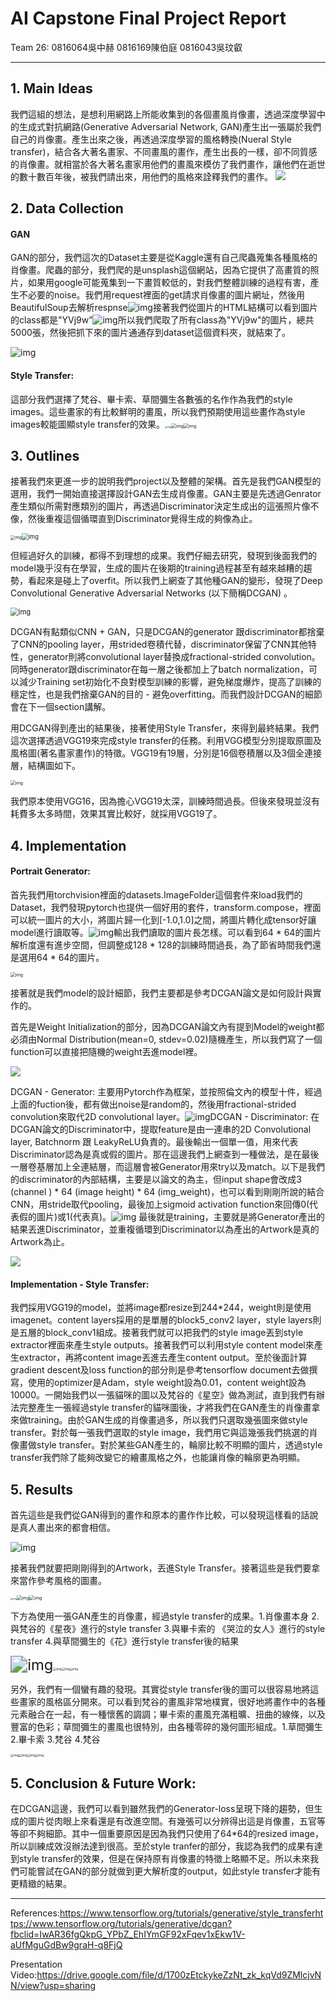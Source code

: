 # AI Capstone Final Project Report

Team 26: 0816064吳中赫 0816169陳伯庭 0816043吳玟叡

---

## 1. Main Ideas

我們這組的想法，是想利用網路上所能收集到的各個畫風肖像畫，透過深度學習中的生成式對抗網路(Generative Adversarial Network, GAN)產生出一張屬於我們自己的肖像畫。產生出來之後，再透過深度學習的風格轉換(Nueral Style transfer)，結合各大著名畫家、不同畫風的畫作，產生出長的一樣，卻不同質感的肖像畫。就相當於各大著名畫家用他們的畫風來模仿了我們畫作，讓他們在逝世的數十數百年後，被我們請出來，用他們的風格來詮釋我們的畫作。
![](https://i.imgur.com/EJccbLv.png)


## 2. Data Collection

#### GAN

GAN的部分，我們這次的Dataset主要是從Kaggle還有自己爬蟲蒐集各種風格的肖像畫。爬蟲的部分，我們爬的是unsplash這個網站，因為它提供了高畫質的照片，如果用google可能蒐集到一下畫質較低的，對我們整體訓練的過程有害，產生不必要的noise。我們用request裡面的get請求肖像畫的圖片網址，然後用BeautifulSoup去解析respnse![img](https://lh4.googleusercontent.com/__bJIN4cRCPbUoi8uo_i1JU4HioMalHW5XB8rBl89njfqVnSU-bEdxOCHYmcBOC3kJoUZ4GRQJ3wr4IP4aXtj5t11Z6IgXWNOvDVGHrB_icMHmztFEGAGdCcPD03FZ8BhDXF5fJ4vAs4LKG4PA)接著我們從圖片的HTML結構可以看到圖片的class都是"YVj9w”![img](https://lh4.googleusercontent.com/zHXrntPdzq3PwyB-mQfjub1_nFYGpYw-ldYbYZo3ydkEamH7tb7pkV5WAXESc7umbVQ4Ue9TtUynqM7M1NbqR5JEO_yiVmy2zu40eIQwolN72pcydfl3OhRi1c9l_JHw4LyxQati9QMoJf-EAQ)所以我們爬取了所有class為"YVj9w"的圖片，總共5000張，然後把抓下來的圖片通通存到dataset這個資料夾，就結束了。

![img](https://lh6.googleusercontent.com/AQnfmF-GlIjBRrgtoOMInVPV6t1D2z2QcV5hyorX71hIQbqtf9KEvFlvwuyswTCkXYLSXxeVUt98uKWiYilA2dA7XkMDXeIE2YocLr68qhNXmmUPDfBV4Bn0_3Za_AY6oefhW0NGsns7vyYzkQ)

#### Style Transfer:

這部分我們選擇了梵谷、畢卡索、草間彌生各數張的名作作為我們的style images。這些畫家的有比較鮮明的畫風，所以我們預期使用這些畫作為style images較能圖顯style transfer的效果。<img src="https://lh3.googleusercontent.com/fIa8NUO7JtUfq0_s_XpBd-HqNrPp7yHupP0EX34gr_xTLUUFV7_xQI0k6Wv6dxglHq9FK9JP0ovJyYHLyOiTnPQatl1yrMscb9a6AJOuMNYX4r4NnM348nDZFd8iUWnFY8eWvLrumRtIvD_eyvwBDw" alt="img" style="zoom: 25%;" /><img src="https://lh4.googleusercontent.com/4o96XKeeniBJHNNS13bgqbzw3prtkv_t-2drS3mwk3H0weKyjWgyEbXSiDCn_OcMPBgSpP2wWN_kCgMUt7pqHIa7gynzQ8ftWJfZYMMJfCsUh2r1RQGQoHi2ELMnv6bJ_53nbV37CeHBD_n-Cw" alt="img" style="zoom: 50%;" /><img src="https://lh3.googleusercontent.com/VGJBLJk-CS0igTWKe8212nlJ03BlKkmKQ7minmeHvLklSYKoP1KGkG_F7B8F-6nZVS0k0UEp7gDC3Rns7oq9i5Pt_GFm8tH4ypIlA7Ft_R7L4Wg71UcNbQT4hqhSCnDfdqa8-0x5oVHYUQYr2A" alt="img" style="zoom: 50%;" />

## 3. Outlines

接著我們來更進一步的說明我們project以及整體的架構。首先是我們GAN模型的選用，我們一開始直接選擇設計GAN去生成肖像畫。GAN主要是先透過Genrator產生類似所需對應類別的圖片，再透過Discriminator決定生成出的這張照片像不像，然後重複這個循環直到Discriminator覺得生成的夠像為止。

<img src="https://lh6.googleusercontent.com/7Jiw5vNSlgw7DDWWL8GfdcoDeM3QcgyCgNw8ShVbP85xcCQyv1zRF4tvUI64MY8fjRpsQO0dJgLP4d-NLmj7scoY-ihPfEc_YlBqm4nLhhnuMNfa7g2J4An-PeBtYX5xEtUTP6CB9_ALorhldg" alt="img" style="zoom: 45%;" /><img src="https://lh5.googleusercontent.com/BBYqWNO_0m7OoCfJ1MEc4iRBGet5cBURburmagwG4NE-J95FXu_gYq5CYRsBQbAfOIXHNmPkw-LmQkJvBkAh7TgTbBFAEuSzFgztz9ieIPXAfzjN9VSeRcs2XpBHXULpdTnn0StvRGMOgjAw6w" alt="img" style="zoom: 67%;" />

但經過好久的訓練，都得不到理想的成果。我們仔細去研究，發現到後面我們的model幾乎沒有在學習，生成的圖片在後期的training過程甚至有越來越糟的趨勢，看起來是碰上了overfit。所以我們上網查了其他種GAN的變形，發現了Deep Convolutional Generative Adversarial Networks (以下簡稱DCGAN) 。

<img src="https://lh4.googleusercontent.com/Oayc1Z2S0Fb_-IVYcJwZGM3tqiWZ60xIfX6_sukJT7_10YpXsOjVkh1pTIJj_RJfU_q2wRHkd0XaHExQ7r1fvPpITM9UA_c0QeUsSB7vFY5FlmHdlu0K_OnudRELurYaRMFoeZA6GPzcrQk9UA" alt="img" style="zoom:80%;" />

DCGAN有點類似CNN + GAN，只是DCGAN的generator 跟discriminator都捨棄了CNN的pooling layer，用strided卷積代替，discriminator保留了CNN其他特性，generator則將convolutional layer替換成fractional-strided convolution。同時generator跟discriminator在每一層之後都加上了batch normalization，可以減少Training set初始化不良對模型訓練的影響，避免梯度爆炸，提高了訓練的穩定性，也是我們捨棄GAN的目的 - 避免overfitting。而我們設計DCGAN的細節會在下一個section講解。

用DCGAN得到產出的結果後，接著使用Style Transfer，來得到最終結果。我們這次選擇透過VGG19來完成style transfer的任務。利用VGG模型分別提取原圖及風格圖(著名畫家畫作)的特徵。VGG19有19層，分別是16個卷積層以及3個全連接層，結構圖如下。

<img src="https://lh3.googleusercontent.com/IJaa5_K-KJPI3Rxn-h0BrM3sWhRCqlXUyLthKbwdRQjWxvfUGdzHZxUmmCvuW0mJkAIWk82XZ1SSqvGRhG2AM4iTL3XY32Sg9mrbyqEwIVUOCYo-NQCXMDmc-oprJcJUEPhuAO2JFf0e7sRSYQ" alt="img" style="zoom:50%;" />

我們原本使用VGG16，因為擔心VGG19太深，訓練時間過長。但後來發現並沒有耗費多太多時間，效果其實比較好，就採用VGG19了。

## 4. Implementation 

#### Portrait Generator:

首先我們用torchvision裡面的datasets.ImageFolder這個套件來load我們的Dataset，我們發現pytorch也提供一個好用的套件，transform.compose，裡面可以統一圖片的大小，將圖片歸一化到[-1.0,1.0]之間，將圖片轉化成tensor好讓model進行讀取等。![img](https://lh3.googleusercontent.com/doIk3z9gHgXb1A5E7lfJuAG1rEDEPyyOeDuUxdbby3fu4FeEaNsQqi4bcoG9O8JgTFD_IXainOp6dmTP0jYc_i7JFHV1y5MqI-4xcKa4Vqyo8fkQwt92ygUW2sPNiAv4iNHZ6Go9XA80s0IlDg)輸出我們讀取的圖片長怎樣。可以看到64 * 64的圖片解析度還有進步空間，但調整成128 * 128的訓練時間過長，為了節省時間我們還是選用64 * 64的圖片。

<img src="https://lh5.googleusercontent.com/RgzAAxKykDrgi-tWo763kzw1O5OEmwJsXY-Xa8i9qV0MlddDSSGJsugxLC-HLUtjzCReAbH7PTDp_g_ebxthIjdS7VdxjqiJtRiA2zbyUaSK8GEqsJ6Mcm-5kgYLOPnSQc7DTP9bfjZJCDxAnA" alt="img" style="zoom: 50%;" />

接著就是我們model的設計細節，我們主要都是參考DCGAN論文是如何設計與實作的。

首先是Weight Initialization的部分，因為DCGAN論文內有提到Model的weight都必須由Normal Distribution(mean=0, stdev=0.02)隨機產生，所以我們寫了一個function可以直接把隨機的weight丟進model裡。

![](https://i.imgur.com/NZYiCoP.png)


DCGAN - Generator: 主要用Pytorch作為框架，並按照倫文內的模型十件，經過上面的fuction後，都有做出noise是random的，然後用fractional-strided convolution來取代2D convolutional layer。![img](https://lh4.googleusercontent.com/75pEIMPyamiS_FsOy-qbf0JatgjwEwFyAKuUfGf_GIWEupU8HVypmBxOnnWNrAm_FhPAqvNzFqPdbCTnbxH74S5-iEtaj6k_0wKY38kX1lPvs0KgG_tvqAcB2V3yV24sVQNPWcCVA38__SN42g)DCGAN - Discriminator: 在DCGAN論文的Discriminator中，提取feature是由一連串的2D Convolutional layer, Batchnorm 跟 LeakyReLU負責的。最後輸出一個單一值，用來代表Discriminator認為是真或假的圖片。那在這邊我們上網查到一種做法，是在最後一層卷基層加上全連結層，而這層會被Generator用來try以及match。以下是我們的discriminator的內部結構，主要是以論文的為主，但input shape會改成3 (channel ) * 64 (image height) * 64 (img_weight)，也可以看到剛剛所說的結合CNN，用stride取代pooling，最後加上sigmoid activation function來回傳0(代表假的圖片)或1(代表真)。![img](https://lh4.googleusercontent.com/7-2oLMyPdtKEg6E4BG5DURUcng14FftWbGUtwN2PfPzPuoL3YIK55EuYuQqpTpWlcThrexcxsT3gdEQD5tgdydOG7OgY6KV8UjoOTp8h7YBhToMOOb9HxP2dfTHH5i9ERfnpBlHYZXszG2O5KQ)
最後就是training，主要就是將Generator產出的結果丟進Discriminator，並重複循環到Discriminator以為產出的Artwork是真的Artwork為止。

![](https://i.imgur.com/rDpMHpY.png)


#### Implementation - Style Transfer:

我們採用VGG19的model，並將image都resize到244*244，weight則是使用imagenet。content layers採用的是單層的block5_conv2 layer，style layers則是五層的block_conv1組成。接著我們就可以把我們的style image丟到style extractor裡面來產生style outputs。接著我們可以利用style content model來產生extractor，再將content image丟進去產生content output。至於後面計算gradient descent及loss function的部分則是參考tensorflow document去做撰寫，使用的optimizer是Adam，style weight設為0.01，content weight設為10000。一開始我們以一張貓咪的圖以及梵谷的《星空》做為測試，直到我們有辦法完整產生一張經過style transfer的貓咪圖後，才將我們在GAN產生的肖像畫拿來做training。由於GAN生成的肖像畫過多，所以我們只選取幾張圖來做style transfer。對於每一張我們選取的style image，我們用它與這幾張我們挑選的肖像畫做style transfer。對於某些GAN產生的，輪廓比較不明顯的圖片，透過style transfer我們除了能夠改變它的繪畫風格之外，也能讓肖像的輪廓更為明顯。

## 5. Results

首先這些是我們從GAN得到的畫作和原本的畫作作比較，可以發現這樣看的話說是真人畫出來的都會相信。

![img](https://lh6.googleusercontent.com/aRLzF9WEaSnXQV6J5chhnLO7PlYqVlxCjJzCkF2iyaqTRKTxpF689H2wFr-ysykQXTJ_xJkx3rQd4BqPTWBbGiK-Unoxwp02BNq5jTmy4KCDezBV834fxxnh9gPHPkKtUKLR-9qVNMchTgtvig)

接著我們就要把剛剛得到的Artwork，丟進Style Transfer。接著這些是我們要拿來當作參考風格的圖畫。

<img src="https://lh3.googleusercontent.com/fIa8NUO7JtUfq0_s_XpBd-HqNrPp7yHupP0EX34gr_xTLUUFV7_xQI0k6Wv6dxglHq9FK9JP0ovJyYHLyOiTnPQatl1yrMscb9a6AJOuMNYX4r4NnM348nDZFd8iUWnFY8eWvLrumRtIvD_eyvwBDw" alt="img" style="zoom: 25%;" /><img src="https://lh4.googleusercontent.com/4o96XKeeniBJHNNS13bgqbzw3prtkv_t-2drS3mwk3H0weKyjWgyEbXSiDCn_OcMPBgSpP2wWN_kCgMUt7pqHIa7gynzQ8ftWJfZYMMJfCsUh2r1RQGQoHi2ELMnv6bJ_53nbV37CeHBD_n-Cw" alt="img" style="zoom: 50%;" /><img src="https://lh3.googleusercontent.com/VGJBLJk-CS0igTWKe8212nlJ03BlKkmKQ7minmeHvLklSYKoP1KGkG_F7B8F-6nZVS0k0UEp7gDC3Rns7oq9i5Pt_GFm8tH4ypIlA7Ft_R7L4Wg71UcNbQT4hqhSCnDfdqa8-0x5oVHYUQYr2A" alt="img" style="zoom: 50%;" />

下方為使用一張GAN產生的肖像畫，經過style transfer的成果。1.肖像畫本身 2.與梵谷的《星夜》進行的style transfer 3.與畢卡索的 《哭泣的女人》進行的style transfer 4.與草間彌生的《花》進行style transfer後的結果

<img src="https://lh5.googleusercontent.com/gjoW8Nn5MGpK7urvrsxQkipJWr0GIMsceQjahRzzyKJh-GAMKw9OJrhoJe-Iqv3cDuw3JQ1KPeC5SLSviiwr8sswnSsKIcCNbyXmCUJqN44KW9ZSVKwwFDB9K-yt4zO411etGTUepKBus2PWZA" alt="img" style="zoom:170%;" /><img src="https://lh6.googleusercontent.com/dB0fXV38ZcvZ25Bnw73iDVmabxC3LysBmauDVpoxc2RAKYFWDwYISKk58JXw6Xlt_3Or1i0MhcmKh5K-u32LxvxYScy0EJ-jm4JIPp4UZ4srX3SpWCr56JvIh50k6OKV00JjB6-8VhAe4POK-w" alt="img" style="zoom:33%;" /><img src="https://lh5.googleusercontent.com/lKh8rOYNtuC22gcFQe954kaPcxG5JLsexh3GwBqjW-KtN9rF_DIS9GWMYJuvIonI-90_8YmDOI4o_5fUQ7Z5lQrYwB__SsvUT9VZkRXG-Bvrr3CghmYk_WF1xy6R10HtM2cYe2XrtgHVwQp5qA" alt="img" style="zoom:33%;" /><img src="https://lh6.googleusercontent.com/xaKiKsApjuzHBJb2ZNh8xe7S0w8Ys5LUwAaJJVWhKHD17gmRvGTn2a-mKrMJzlCI5_B8ofrH3Ochqh3HnOeqbdIGH9BZYlcRHc6usjuM_WpktRIoZGdpwTxJ_NR6f7Zrs2GIFndWCmr1-XMuCQ" alt="img" style="zoom:33%;" />

另外，我們有一個蠻有趣的發現。其實從style transfer後的圖可以很容易地將這些畫家的風格區分開來。可以看到梵谷的畫風非常地樸實，很好地將畫作中的各種元素融合在一起，有一種懷舊的調調；畢卡索的畫風充滿粗曠、扭曲的線條，以及豐富的色彩；草間彌生的畫風也很特別，由各種零碎的幾何圖形組成。1.草間彌生  2.畢卡索 3.梵谷 4.梵谷

<img src="https://lh4.googleusercontent.com/9IBlVJeL0I0oraQRGdEOG-shMkjBqS7JTxwjYmHgrk1hkJrnkSYTiVlzyMNWLncKrTZYapw7TP5MtDBLg5NfSq-pTin7Xqo5KbIIlyy4Ng3_NWFsFEg4kT1nHNqqmYIuTVxljMQofKVXU29QGA" alt="img" style="zoom:33%;" /><img src="https://lh4.googleusercontent.com/Hko9kNfxIWwyjL54jQmRCvXPwRPc6RYSJYzdbIs0_4HDhRybYS_44dFgEdE63fAnUrvBxRbAsujQ1b98yK49mKx5O3pCPacTWIysVuUDs6jF9qre8hIgaMohmvbH1UEq7u2ChKLHmEfhDjayWg" alt="img" style="zoom:33%;" /><img src="https://lh6.googleusercontent.com/0h0UNg0HS7OZN3Ba62j_tu1FfuBp0NylrAgizm8VlbtiMf0RF0wgH5ChjIfCmslBDb_AnILBXdSPVve9ikssEBtdanK0J1a30amNpbdHuPfF-1lK2rd6Ptvzgo4qhuziCwjCbrT4LYJtv8FIlA" alt="img" style="zoom:33%;" /><img src="https://lh4.googleusercontent.com/ag6Sw13v2vvCBIKEGySwxPK5uwN2gRDoXLavitVJV4d4wzBdRnF68jeXyZawySAp88FI9jy4oIIIg8y4SzSXBjtohs_Ffk-Vgv_0-e3sRzLzNth285j9vdYJFGMv0pYfXQ6sgKPSewj66hK_qA" alt="img" style="zoom:33%;" />

## 5. Conclusion & Future Work:	

在DCGAN這邊，我們可以看到雖然我們的Generator-loss呈現下降的趨勢，但生成的圖片從肉眼上來看還是有改進空間。有幾張可以分辨得出這是肖像畫，五官等等卻不夠細節。其中一個重要原因是因為我們只使用了64*64的resized image，所以訓練成效沒辦法達到很高。至於style tranfer的部分，我認為我們的成果有達到style transfer的效果，但是在保持原有肖像畫的特徵上略顯不足。所以未來我們可能嘗試在GAN的部分就做到更大解析度的output，如此style transfer才能有更精緻的結果。

---

References:https://www.tensorflow.org/tutorials/generative/style_transferhttps://www.tensorflow.org/tutorials/generative/dcgan?fbclid=IwAR36fgQkpG_YPbZ_EhIYmGF92xFqev1xEkw1V-aUfMguGdBw9graH-q8FjQ

Presentation Video:https://drive.google.com/file/d/1700zEtckykeZzNt_zk_kqVd9ZMlcjvNN/view?usp=sharing





